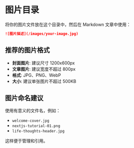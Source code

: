 # 图片目录

将你的图片文件放在这个目录中，然后在 Markdown 文章中使用：

```markdown
![图片描述](/images/your-image.jpg)
```

## 推荐的图片格式

- **封面图片**: 建议尺寸 1200x600px
- **文章图片**: 建议宽度不超过 800px
- **格式**: JPG、PNG、WebP
- **大小**: 建议单张图片不超过 500KB

## 图片命名建议

使用有意义的文件名，例如：
- `welcome-cover.jpg`
- `nextjs-tutorial-01.png`
- `life-thoughts-header.jpg`

这样便于管理和引用。 